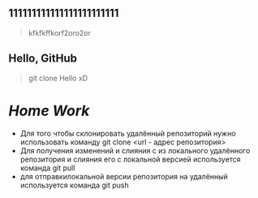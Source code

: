 ## 111111111111111111111111

> kfkfkffkorf2oro2or
## Hello, GitHub

> git clone
Hello xD
# ***Home Work***
* Для того чтобы склонировать удалённый репозиторий нужно использовать команду git clone <url - адрес репозитория>
* Для получения изменений и слияния с из локального удалённого репозитория и слияния его с локальной версией используется команда git pull
* для отправкилокальной версии репозитория на удалённый используется команда git push  